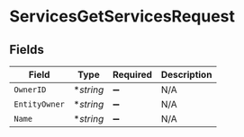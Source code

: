 # ServicesGetServicesRequest


## Fields

| Field              | Type               | Required           | Description        |
| ------------------ | ------------------ | ------------------ | ------------------ |
| `OwnerID`          | **string*          | :heavy_minus_sign: | N/A                |
| `EntityOwner`      | **string*          | :heavy_minus_sign: | N/A                |
| `Name`             | **string*          | :heavy_minus_sign: | N/A                |